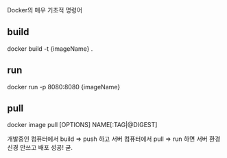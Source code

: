 Docker의 매우 기초적 명령어
## build
docker build -t {imageName} .

## run
docker run -p 8080:8080 {imageName}

## pull
docker image pull [OPTIONS] NAME[:TAG|@DIGEST]

개발중인 컴퓨터에서  build => push 하고
서버 컴퓨터에서 pull => run 하면 서버 환경 신경 안쓰고 배포 성공!  굳.